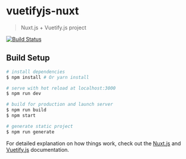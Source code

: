 # vuetifyjs-nuxt

> Nuxt.js + Vuetify.js project

[![Build Status](https://travis-ci.org/migueabellan/vuetifyjs-nuxt.svg?branch=master)](https://travis-ci.org/migueabellan/vuetifyjs-nuxt)

## Build Setup

``` bash
# install dependencies
$ npm install # Or yarn install

# serve with hot reload at localhost:3000
$ npm run dev

# build for production and launch server
$ npm run build
$ npm start

# generate static project
$ npm run generate
```

For detailed explanation on how things work, check out the [Nuxt.js](https://github.com/nuxt/nuxt.js) and [Vuetify.js](https://vuetifyjs.com/) documentation.
